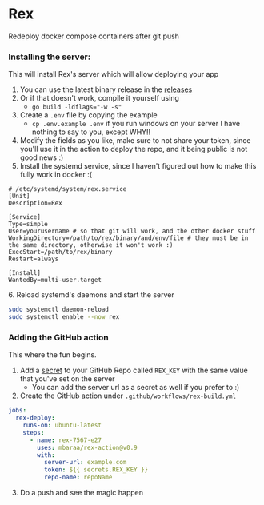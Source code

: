 # Rex

Redeploy docker compose containers after git push

### Installing the server:

This will install Rex's server which will allow deploying your app

1.  You can use the latest binary release in the [releases](https://github.com/mbaraa/rex/releases)
2.  Or if that doesn't work, compile it yourself using
    *   `go build -ldflags="-w -s"`
3.  Create a `.env` file by copying the example
    *   `cp .env.example .env` if you run windows on your server I have nothing to say to you, except WHY!!
4.  Modify the fields as you like, make sure to not share your token, since you'll use it in the action to deploy the repo, and it being public is not good news :)
5.  Install the systemd service, since I haven't figured out how to make this fully work in docker :(

<!---->

    # /etc/systemd/system/rex.service
    [Unit]
    Description=Rex 

    [Service]
    Type=simple
    User=yourusername # so that git will work, and the other docker stuff
    WorkingDirectory=/path/to/rex/binary/and/env/file # they must be in the same directory, otherwise it won't work :)
    ExecStart=/path/to/rex/binary
    Restart=always

    [Install]
    WantedBy=multi-user.target

6\. Reload systemd's daemons and start the server

```bash
sudo systemctl daemon-reload
sudo systemctl enable --now rex
```

### Adding the GitHub action

This where the fun begins.

1.  Add a [secret](https://docs.github.com/en/actions/security-guides/encrypted-secrets) to your GitHub Repo called `REX_KEY` with the same value that you've set on the server
    *   You can add the server url as a secret as well if you prefer to :)
2.  Create the GitHub action under `.github/workflows/rex-build.yml`

```yaml
jobs:
  rex-deploy:
    runs-on: ubuntu-latest
    steps:
      - name: rex-7567-e27
        uses: mbaraa/rex-action@v0.9
        with:
          server-url: example.com
          token: ${{ secrets.REX_KEY }}
          repo-name: repoName
```

3.  Do a push and see the magic happen
